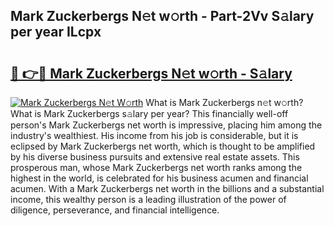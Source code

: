 ## Mark Zuckerbergs N𝚎t w𝚘rth - Part-2Vv S𝚊lary per year ILcpx

# <h2><a href="http://gc4ak6.nevu.top/?p=Mark+Zuckerbergs">🔗 👉🔴 Mark Zuckerbergs N𝚎t w𝚘rth - S𝚊lary</a></h2>

[![Mark Zuckerbergs N𝚎t W𝚘rth](https://i.imgur.com/Oavwk0R.jpeg)](http://gc4ak6.nevu.top/?p=Mark+Zuckerbergs)
What is Mark Zuckerbergs n𝚎t w𝚘rth? What is Mark Zuckerbergs s𝚊lary per year?
This financially well-off person's Mark Zuckerbergs net worth is impressive, placing him among the industry's wealthiest. His income from his job is considerable, but it is eclipsed by Mark Zuckerbergs net worth, which is thought to be amplified by his diverse business pursuits and extensive real estate assets. This prosperous man, whose Mark Zuckerbergs net worth ranks among the highest in the world, is celebrated for his business acumen and financial acumen. With a Mark Zuckerbergs net worth in the billions and a substantial income, this wealthy person is a leading illustration of the power of diligence, perseverance, and financial intelligence.
